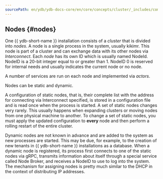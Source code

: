 ```yaml
---
sourcePath: en/ydb/ydb-docs-core/en/core/concepts/cluster/_includes/common_scheme_ydb/nodes.md
---
```

## Nodes {#nodes}

One {{ ydb-short-name }} installation consists of a *cluster* that is divided into *nodes*. A node is a single process in the system, usually kikimr. This node is part of a cluster and can exchange data with its other nodes via *Interconnect*. Each *node* has its own ID which is usually named NodeId. NodeID is a 20-bit integer equal to or greater than 1. NodeID 0 is reserved for internal needs and usually indicates the current node or no node.

A number of services are run on each node and implemented via *actors*.

Nodes can be static and dynamic.

A configuration of static nodes, that is, their complete list with the address for connecting via Interconnect specified, is stored in a configuration file and is read once when the process is started. A set of static nodes changes very rarely. This usually happens when expanding clusters or moving nodes from one physical machine to another. To change a set of static nodes, you must apply the updated configuration to **every** node and then perform a rolling restart of the entire cluster.

Dynamic nodes are not known in advance and are added to the system as new processes are started. This may be due, for example, to the creation of new tenants in {{ ydb-short-name }} installations as a database. When a dynamic node is registered, its process first connects to one of the static nodes via gRPC, transmits information about itself through a special service called Node Broker, and receives a NodeID to use to log into the system. The mechanism for assigning nodes is pretty much similar to the DHCP in the context of distributing IP addresses.

